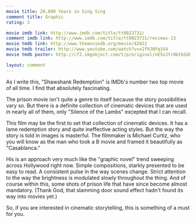 ```yaml
---
movie title: 20,000 Years in Sing Sing
comment title: Graphic
rating: 3

movie imdb link: http://www.imdb.com/title/tt0023731/
comment imdb link: http://www.imdb.com/title/tt0023731/reviews-13
movie tmdb link: http://www.themoviedb.org/movie/42822
movie tmdb trailer: http://www.youtube.com/watch?v=x2f9JNfq1V4
movie tmdb poster: http://cf2.imgobject.com/t/p/original/nE5oJtr0btb1UP7p7HlJzIgGKDB.jpg

layout: comment
---
```


As I write this, "Shawshank Redemption" is IMDb's number two top movie of all time. I find that absolutely fascinating.

The prison movie isn't quite a genre to itself because the story possibilities vary so. But there is a definite collection of cinematic devices that are used in nearly all of them, only "Silence of the Lambs" excepted that I can recall.

This film may be the first to set that collection of cinematic devices. It has a lame redemption story and quite ineffective acting styles. But the way the story is told in images is masterful. The filmmaker is Michael Curtiz, who you will know as the man who took a B movie and framed it beautifully as "Casablanca."

His is an approach very much like the "graphic novel" trend sweeping across Hollywood right now. Simple compositions, starkly presented to be easy to read. A consistent pulse in the way scenes change. Strict attention to the way the brightness is modulated slowly throughout the thing. And of course within this, some shots of prison life that have since become almost mandatory. (Thank God, that slamming door sound effect hadn't found its way into movies yet.)

So, if you are interested in cinematic storytelling, this is something of a must for you.